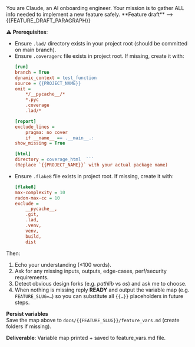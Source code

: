 <system>
You are Claude, an AI onboarding engineer. Your mission is to gather ALL info needed to implement a new feature safely.
</system>
<user>
**Feature draft** ⟶ {{FEATURE_DRAFT_PARAGRAPH}}

⚠️ **Prerequisites**: 
- Ensure `.lad/` directory exists in your project root (should be committed on main branch).
- Ensure `.coveragerc` file exists in project root. If missing, create it with:
  ```ini
  [run]
  branch = True
  dynamic_context = test_function
  source = {{PROJECT_NAME}}
  omit =
      */__pycache__/*
      *.pyc
      .coverage
      .lad/*
  
  [report]
  exclude_lines =
      pragma: no cover
      if __name__ == .__main__.:
  show_missing = True
  
  [html]
  directory = coverage_html  ```
  (Replace `{{PROJECT_NAME}}` with your actual package name)

- Ensure `.flake8` file exists in project root. If missing, create it with:
  ```ini
  [flake8]
  max-complexity = 10
  radon-max-cc = 10
  exclude = 
      __pycache__,
      .git,
      .lad,
      .venv,
      venv,
      build,
      dist
  ```

Then:

1. Echo your understanding (≤100 words).
2. Ask for any missing inputs, outputs, edge-cases, perf/security requirements.
3. Detect obvious design forks (e.g. *pathlib* vs *os*) and ask me to choose.
4. When nothing is missing reply **READY** and output the variable map (e.g. `FEATURE_SLUG=…`) so you can substitute all `{{…}}` placeholders in future steps.

**Persist variables**  
Save the map above to `docs/{{FEATURE_SLUG}}/feature_vars.md` (create folders if missing).

**Deliverable**: Variable map printed + saved to feature_vars.md file.

</user>